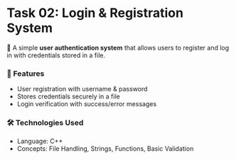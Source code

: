 # Task 02: Login & Registration System  

📌 A simple **user authentication system** that allows users to register and log in with credentials stored in a file.  

### 🚀 Features  
- User registration with username & password  
- Stores credentials securely in a file  
- Login verification with success/error messages  

### 🛠️ Technologies Used  
- Language: C++  
- Concepts: File Handling, Strings, Functions, Basic Validation  
